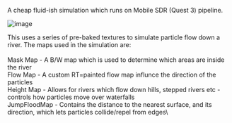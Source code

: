 A cheap fluid-ish simulation which runs on Mobile SDR (Quest 3) pipeline.

![image](https://github.com/Tokusei/Q3_FlowmapParticles/assets/4631534/8855c7dc-3262-40c4-b690-e533fb219d60)


This uses a series of pre-baked textures to simulate particle flow down a river. The maps used in the simulation are:\
\
Mask Map - A B/W map which is used to determine which areas are inside the river\
Flow Map - A custom RT=painted flow map influnce the direction of the particles\
Height Map - Allows for rivers which flow down hills, stepped rivers etc - controls how particles move over waterfalls\
JumpFloodMap - Contains the distance to the nearest surface, and its direction, which lets particles collide/repel from edges\
